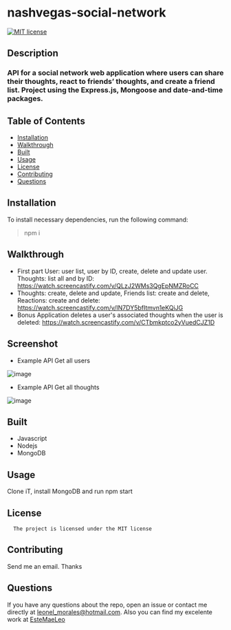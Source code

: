 # nashvegas-social-network

[![MIT license](https://img.shields.io/badge/License-MIT-blue.svg)](https://lbesson.mit-license.org/)

## Description

### API for a social network web application where users can share their thoughts, react to friends’ thoughts, and create a friend list. Project using the Express.js, Mongoose and date-and-time packages.

## Table of Contents

- [Installation](#installation)
- [Walkthrough](#walkthrough)
- [Built](#built)
- [Usage](#usage)
- [License](#license)
- [Contributing](#contributing)
- [Questions](#questions)

## Installation

To install necessary dependencies, run the following command:

> npm i

## Walkthrough
- First part User: user list, user by ID, create, delete and update user. Thoughts: list all and by ID: https://watch.screencastify.com/v/QLzJ2WMs3QgEpNMZRoCC
- Thoughts: create, delete and update, Friends list: create and delete, Reactions: create and delete: https://watch.screencastify.com/v/IN7DY5bfItmvn1eKQiJG
- Bonus Application deletes a user's associated thoughts when the user is deleted:  https://watch.screencastify.com/v/CTbmkptco2yVuedCJZ1D

## Screenshot
- Example API Get all users

![image](https://user-images.githubusercontent.com/89478789/165305088-1c08f105-24ef-4e7f-a18d-69cf66818602.png)

- Example API Get all thoughts

![image](https://user-images.githubusercontent.com/89478789/165305218-2ef22e38-b84a-437b-89f3-e1d94625cf07.png)

## Built

- Javascript
- Nodejs
- MongoDB

## Usage

Clone iT, install MongoDB and run npm start

## License

      The project is licensed under the MIT license

## Contributing

Send me an email. Thanks

## Questions

If you have any questions about the repo, open an issue or contact me directly at <leonel_morales@hotmail.com>. Also you can find my excelente work at [EsteMaeLeo](https://www.github.com/EsteMaeLeo)
